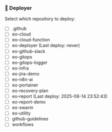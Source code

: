 ### 🦑 Deployer
Select which repository to deploy:
- [ ] .github 
- [ ] eo-cloud 
- [ ] eo-cloud-function 
- [ ] eo-deployer (Last deploy: never)
- [ ] eo-github-slack 
- [ ] eo-gitops 
- [ ] eo-gitops-logger 
- [ ] eo-infra 
- [ ] eo-jira-demo 
- [ ] eo-n8n-ai 
- [ ] eo-portainer 
- [ ] eo-recovery-plan 
- [ ] eo-report (Last deploy: 2025-06-14 23:52:43)
- [ ] eo-report-demo 
- [ ] eo-swarm 
- [ ] eo-utility 
- [ ] github-guidelines 
- [ ] workflows 
